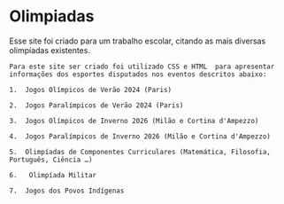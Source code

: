 # Olimpiadas
Esse site foi criado para um trabalho escolar, citando as mais diversas olimpíadas existentes.


    Para este site ser criado foi utilizado CSS e HTML  para apresentar informações dos esportes disputados nos eventos descritos abaixo:

    1.  Jogos Olímpicos de Verão 2024 (Paris)

    2.  Jogos Paralímpicos de Verão 2024 (Paris)

    3.  Jogos Olímpicos de Inverno 2026 (Milão e Cortina d'Ampezzo)

    4.  Jogos Paralímpicos de Inverno 2026 (Milão e Cortina d'Ampezzo)

    5.  Olimpíadas de Componentes Curriculares (Matemática, Filosofia, Português, Ciência …)

    6.   Olimpíada Militar

    7.  Jogos dos Povos Indígenas
